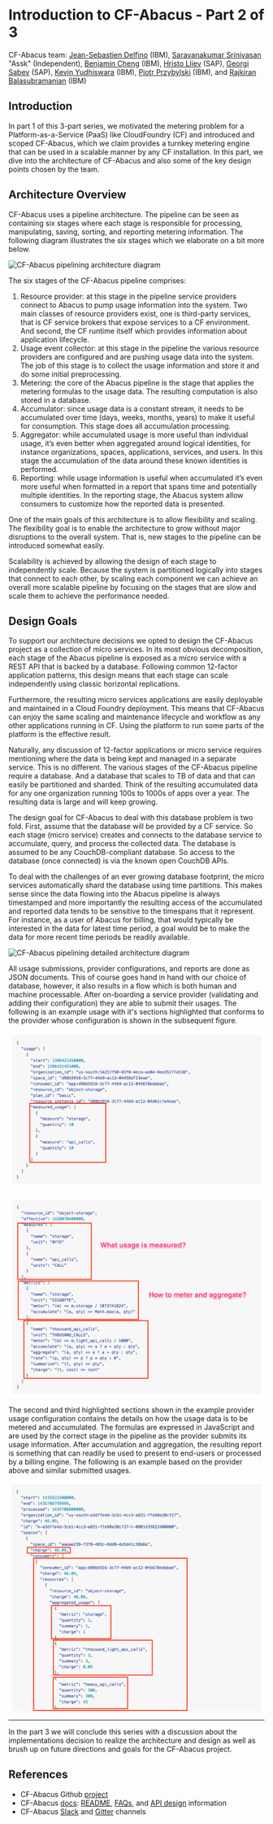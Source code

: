 # Introduction to CF-Abacus - Part 2 of 3

CF-Abacus team: [Jean-Sebastien Delfino](https://github.com/jsdelfino) (IBM), [Saravanakumar Srinivasan](https://github.com/sasrin) "Assk" (Independent), [Benjamin Cheng](https://github.com/BetaFood) (IBM), [Hristo Lliev](https://github.com/hsiliev) (SAP), [Georgi Sabev](https://github.com/georgethebeatle) (SAP), [Kevin Yudhiswara](https://github.com/KRuelY) (IBM), [Piotr Przybylski](https://github.com/piotrprzybylski) (IBM), and [Rajkiran Balasubramanian](https://github.com/rajkiranrbala) (IBM)

## Introduction

In part 1 of this 3-part series, we motivated the metering problem for a Platform-as-a-Service (PaaS) like CloudFoundry (CF) and introduced and scoped CF-Abacus, which we claim provides a turnkey metering engine that can be used in a scalable manner by any CF installation. In this part, we dive into the architecture of CF-Abacus and also some of the key design points chosen by the team.

## Architecture Overview

CF-Abacus uses a pipeline architecture. The pipeline can be seen as containing six stages where each stage is responsible for processing, manipulating, saving, sorting, and reporting metering information. The following diagram illustrates the six stages which we elaborate on a bit more below.

![CF-Abacus pipelining architecture diagram](pipeline-flow1.jpg)

The six stages of the CF-Abacus pipeline comprises:

1. Resource provider: at this stage in the pipeline service providers connect to Abacus to pump usage information into the system. Two main classes of resource providers exist, one is third-party services, that is CF service brokers that expose services to a CF environment. And second, the CF runtime itself which provides information about application lifecycle.
2. Usage event collector: at this stage in the pipeline the various resource providers are configured and are pushing usage data into the system. The job of this stage is to collect the usage information and store it and do some initial preprocessing.
3. Metering: the core of the Abacus pipeline is the stage that applies the metering formulas to the usage data. The resulting computation is also stored in a database.
4. Accumulator: since usage data is a constant stream, it needs to be accumulated over time (days, weeks, months, years) to make it useful for consumption. This stage does all accumulation processing.
5. Aggregator: while accumulated usage is more useful than individual usage, it’s even better when aggregated around logical identities, for instance organizations, spaces, applications, services, and users. In this stage the accumulation of the data around these known identities is performed.
6. Reporting: while usage information is useful when accumulated it’s even more useful when formatted in a report that spans time and potentially multiple identities. In the reporting stage, the Abacus system allow consumers to customize how the reported data is presented.

One of the main goals of this architecture is to allow flexibility and scaling. The flexibility goal is to enable the architecture to grow without major disruptions to the overall system. That is, new stages to the pipeline can be introduced somewhat easily.

Scalability is achieved by allowing the design of each stage to independently scale. Because the system is partitioned logically into stages that connect to each other, by scaling each component we can achieve an overall more scalable pipeline by focusing on the stages that are slow and scale them to achieve the performance needed.

## Design Goals

To support our architecture decisions we opted to design the CF-Abacus project as a collection of micro services. In its most obvious decomposition, each stage of the Abacus pipeline is exposed as a micro service with a REST API that is backed by a database. Following common 12-factor application patterns, this design means that each stage can scale independently using classic horizontal replications.

Furthermore, the resulting micro services applications are easily deployable and maintained in a Cloud Foundry deployment. This means that CF-Abacus can enjoy the same scaling and maintenance lifecycle and workflow as any other applications running in CF. Using the platform to run some parts of the platform is the effective result.

Naturally, any discussion of 12-factor applications or micro service requires mentioning where the data is being kept and managed in a separate service. This is no different. The various stages of the CF-Abacus pipeline require a database. And a database that scales to TB of data and that can easily be partitioned and sharded. Think of the resulting accumulated data for any one organization running 100s to 1000s of apps over a year. The resulting data is large and will keep growing.

The design goal for CF-Abacus to deal with this database problem is two fold. First, assume that the database will be provided by a CF service. So each stage (micro service) creates and connects to the database service to accumulate, query, and process the collected data. The database is assumed to be any CouchDB-compliant database. So access to the database (once connected) is via the known open CouchDB APIs.

To deal with the challenges of an ever growing database footprint, the micro services automatically shard the database using time partitions. This makes sense since the data flowing into the Abacus pipeline is always timestamped and more importantly the resulting access of the accumulated and reported data tends to be sensitive to the timespans that it represent. For instance, as a user of Abacus for billing, that would typically be interested in the data for latest time period, a goal would be to make the data for more recent time periods be readily available.

![CF-Abacus pipelining detailed architecture diagram](pipeline-flow.jpg)

All usage submissions, provider configurations, and reports are done as JSON documents. This of course goes hand in hand with our choice of database, however, it also results in a flow which is both human and machine processable. After on-boarding a service provider (validating and adding their configuration) they are able to submit their usages. The following is an example usage with it's sections highlighted that conforms to the provider whose configuration is shown in the subsequent figure.

![Example submitted usage data](cf-abacus-usage-json.png)

![Example provider usage configuration](cf-abacus-provider-config.png)

The second and third highlighted sections shown in the example provider usage configuration contains the details on how the usage data is to be metered and accumulated. The formulas are expressed in JavaScript and are used by the correct stage in the pipeline as the provider submits its usage information. After accumulation and aggregation, the resulting report is something that can readily be used to present to end-users or processed by a billing engine. The following is an example based on the provider above and similar submitted usages.

![Example CF-Abacus sample report](cf-abacus-example-report.png)

---

In the part 3 we will conclude this series with a discussion about the implementations decision to realize the architecture and design as well as brush up on future directions and goals for the CF-Abacus project.

## References

* CF-Abacus Github [project](https://github.com/cloudfoundry-incubator/cf-abacus)
* CF-Abacus [docs](https://github.com/cloudfoundry-incubator/cf-abacus/tree/master/doc): [README](https://github.com/cloudfoundry-incubator/cf-abacus/blob/master/README.md), [FAQs](https://github.com/cloudfoundry-incubator/cf-abacus/blob/master/doc/faq.md), and [API design](https://github.com/cloudfoundry-incubator/cf-abacus/blob/master/doc/api.md) information
* CF-Abacus [Slack](https://abacusdev-slack.mybluemix.net/) and [Gitter](https://gitter.im/cloudfoundry-incubator/cf-abacus?utm_source=badge) channels
